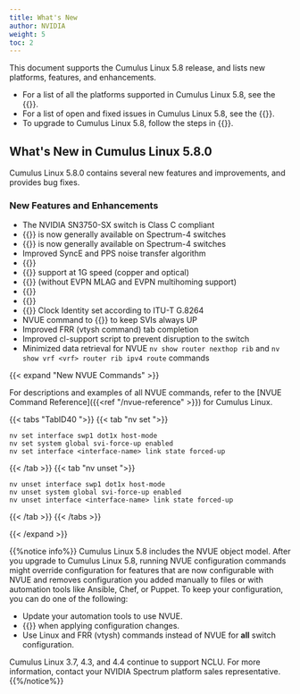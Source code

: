 ```yaml
---
title: What's New
author: NVIDIA
weight: 5
toc: 2
---
```

This document supports the Cumulus Linux 5.8 release, and lists new platforms, features, and enhancements.

- For a list of all the platforms supported in Cumulus Linux 5.8, see the {{<exlink url="www.nvidia.com/en-us/networking/ethernet-switching/hardware-compatibility-list/" text="Hardware Compatibility List (HCL)">}}.
- For a list of open and fixed issues in Cumulus Linux 5.8, see the {{<link title="Cumulus Linux 5.8 Release Notes" text="Cumulus Linux 5.8 Release Notes">}}.
- To upgrade to Cumulus Linux 5.8, follow the steps in {{<link url="Upgrading-Cumulus-Linux">}}.
<!-- vale off -->
## What's New in Cumulus Linux 5.8.0
<!-- vale on -->
Cumulus Linux 5.8.0 contains several new features and improvements, and provides bug fixes.

### New Features and Enhancements
- The NVIDIA SN3750-SX switch is Class C compliant
- {{<link url="Precision-Time-Protocol-PTP" text="PTP">}} is now generally available on Spectrum-4 switches
- {{<link url="Precision-Time-Protocol-PTP/#clock-timestamp-mode" text="PTP one step clock timestamp mode">}} is now generally available on Spectrum-4 switches
- Improved SyncE and PPS noise transfer algorithm
- {{<link url="Precision-Time-Protocol-PTP/#noise-transfer-servo" text="PTP Noise Transfer Servo">}}
- {{<link url="Synchronous-Ethernet-SyncE" text="SyncE">}} support at 1G speed (copper and optical)
- {{<link url="In-Service-System-Upgrade-ISSU/#restart-mode" text="Warmboot support for VXLAN EVPN">}} (without EVPN MLAG and EVPN multihoming support)
- {{<link url="In-Service-System-Upgrade-ISSU/#restart-mode" text="Warmboot support with 802.1X">}}
- {{<link url="802.1X-Interfaces/#host-modes" text="802.1x multi host mode">}}
- {{<link url="Synchronous-Ethernet-SyncE" text="SyncE">}} Clock Identity set according to ITU-T G.8264
- NVUE command to {{<link url="VLAN-aware-Bridge-Mode/#keep-an-svi-perpetually-up" text="configure a dummy interface">}} to keep SVIs always UP
- Improved FRR (vtysh command) tab completion
- Improved cl-support script to prevent disruption to the switch
- Minimized data retrieval for NVUE `nv show router nexthop rib` and `nv show vrf <vrf> router rib ipv4 route` commands
<!--
{{< expand "Changed Commands" >}}

{{< tabs "TabID66 ">}}
{{< tab "nv show ">}}

| Previous Command  |  New Command  |
| ------------ | ------------- |
| | |

{{< /tab >}}
{{< tab "nv set ">}}

| Previous Commands  |  New Commands  |
| ------------ | ------------- |
|  | |

{{< /tab >}}
{{< tab "nv action ">}}

| Previous Command  |  New Command  |
| ------------ | ------------- |
| |  |

{{< /tab >}}
{{< /tabs >}}

{{< /expand >}}
-->
{{< expand "New NVUE Commands" >}}

For descriptions and examples of all NVUE commands, refer to the [NVUE Command Reference]({{<ref "/nvue-reference" >}}) for Cumulus Linux.

{{< tabs "TabID40 ">}}
{{< tab "nv set ">}}

```
nv set interface swp1 dot1x host-mode
nv set system global svi-force-up enabled
nv set interface <interface-name> link state forced-up
```

{{< /tab >}}
{{< tab "nv unset ">}}

```
nv unset interface swp1 dot1x host-mode
nv unset system global svi-force-up enabled
nv unset interface <interface-name> link state forced-up
```

{{< /tab >}}
{{< /tabs >}}

{{< /expand >}}

{{%notice info%}}
Cumulus Linux 5.8 includes the NVUE object model. After you upgrade to Cumulus Linux 5.8, running NVUE configuration commands might override configuration for features that are now configurable with NVUE and removes configuration you added manually to files or with automation tools like Ansible, Chef, or Puppet. To keep your configuration, you can do one of the following:
- Update your automation tools to use NVUE.
- {{<link url="NVUE-CLI/#configure-nvue-to-ignore-linux-files" text="Configure NVUE to ignore certain underlying Linux files">}} when applying configuration changes.
- Use Linux and FRR (vtysh) commands instead of NVUE for **all** switch configuration.

Cumulus Linux 3.7, 4.3, and 4.4 continue to support NCLU. For more information, contact your NVIDIA Spectrum platform sales representative.
{{%/notice%}}
